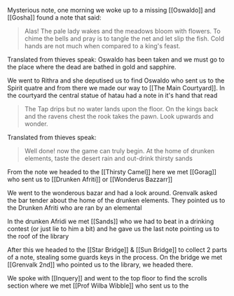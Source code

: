 Mysterious note, one morning we woke up to a missing [[Oswaldo]] and [[Gosha]] found a note that said:
> Alas! The pale lady wakes and the meadows bloom with flowers. To chime the bells and pray is to tangle the net and let slip the fish. Cold hands are not much when compared to a king's feast.

Translated from thieves speak:
Oswaldo has been taken and we must go to the place where the dead are bathed in gold and sapphire.

We went to Rithra and she deputised us to find Oswaldo who sent us to the Spirit quatre and from there we made our way to [[The Main Courtyard]].
In the courtyard the central statue of hatau had a note in it's hand that read 
> The Tap drips but no water lands upon the floor. On the kings back and the ravens chest the rook takes the pawn. Look upwards and wonder.

Translated from thieves speak:
> Well done! now the game can truly begin. At the home of drunken elements, taste the desert rain and out-drink thirsty sands

From the note we headed to the [[Thirsty Camel]] here we met [[Gorag]] who sent us to [[Drunken Afriti]] or [[Wonderus Bazzarr]]

We went to the wonderous bazar and had a look around. Grenvalk asked the bar tender about the home of the drunken elements.
They pointed us to the Drunken Afriti who are ran by an elemental 

In the drunken Afridi we met [[Sands]] who we had to beat in a drinking contest (or just lie to him a bit) and he gave us the last note pointing us to the roof of the library 

After this we headed to the [[Star Bridge]] & [[Sun Bridge]] to collect 2 parts of a note, stealing some guards keys in the process.
On the bridge we met [[Grenvalk 2nd]] who pointed us to the library, we headed there.

We spoke with [[Inquery]] and went to the top floor to find the scrolls section where we met [[Prof Wilba Wibble]] who sent us to the 
